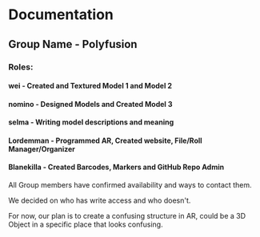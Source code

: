 # Documentation

## Group Name - Polyfusion

### Roles:
#### wei - Created and Textured Model 1 and Model 2
#### nomino - Designed Models and Created Model 3
#### selma - Writing model descriptions and meaning
#### Lordemman - Programmed AR, Created website, File/Roll Manager/Organizer
#### Blanekilla - Created Barcodes, Markers and GitHub Repo Admin

All Group members have confirmed availability and ways to contact them.

We decided on who has write access and who doesn't.

For now, our plan is to create a confusing structure in AR, could be a 3D Object in a specific place that looks confusing.
